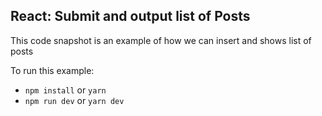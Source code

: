 ## React: Submit and output list of Posts ##

This code snapshot is an example of how we can insert and shows list of posts

To run this example:

- `npm install` or `yarn`
- `npm run dev` or `yarn dev`
